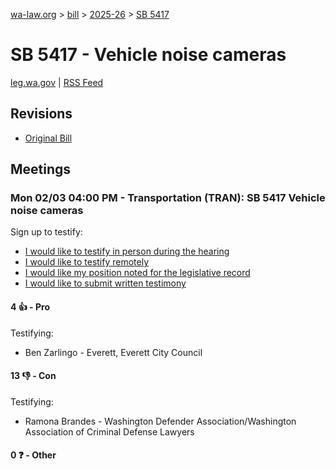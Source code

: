 [wa-law.org](/) > [bill](/bill/) > [2025-26](/bill/2025-26/) > [SB 5417](/bill/2025-26/sb/5417/)

# SB 5417 - Vehicle noise cameras
[leg.wa.gov](https://app.leg.wa.gov/billsummary?BillNumber=5417&Year=2025&Initiative=false) | [RSS Feed](./rss.xml)

## Revisions
* [Original Bill](1/)

## Meetings
### Mon 02/03 04:00 PM - Transportation (TRAN): SB 5417 Vehicle noise cameras
Sign up to testify:
* [I would like to testify in person during the hearing](https://app.leg.wa.gov/csi/Testifier/Add?chamber=House&mId=32626&aId=162972&caId=25315&tId=1)
* [I would like to testify remotely](https://app.leg.wa.gov/csi/Testifier/Add?chamber=House&mId=32626&aId=162972&caId=25315&tId=2)
* [I would like my position noted for the legislative record](https://app.leg.wa.gov/csi/Testifier/Add?chamber=House&mId=32626&aId=162972&caId=25315&tId=3)
* [I would like to submit written testimony](https://app.leg.wa.gov/csi/Testifier/Add?chamber=House&mId=32626&aId=162972&caId=25315&tId=4)

#### 4 👍 - Pro
Testifying:
* Ben Zarlingo - Everett, Everett City Council

#### 13 👎 - Con
Testifying:
* Ramona Brandes - Washington Defender Association/Washington Association of Criminal Defense Lawyers

#### 0 ❓ - Other
